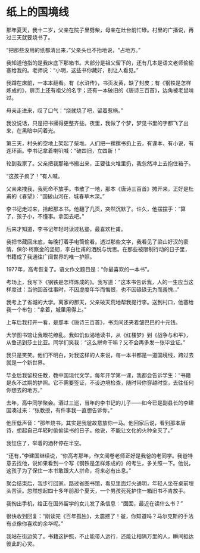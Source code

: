 # 纸上的国境线

那年夏天，我十二岁，父亲在院子里劈柴，母亲在灶台前忙碌。村里的广播说，再过三天就要烧书了。

“把那些没用的纸都清出来，”父亲头也不抬地说，“占地方。”

我知道他指的是我床底下那箱书。大部分是祖父留下的，还有几本是语文老师偷偷塞给我的。老师说：“小明，这些书你藏好，别让人看见。”

我蹲在床前，一本本翻看。有《水浒传》，书页发黄，缺了封皮；有《钢铁是怎样炼成的》，扉页上还有祖父的名字；还有一本破旧的《唐诗三百首》，边角被老鼠啃过。

母亲走进来，叹了口气：“烧就烧了吧，留着惹祸。”

我没说话，只是把书摞得更整齐些。夜里，我做了个梦，梦见书里的字都飞了出来，在黑暗中闪着光。

第三天，村头的空地上架起了柴堆。人们把一摞摞书扔上去，有课本，有小说，有连环画。李书记拿着喇叭喊：“破四旧，立四新！”

轮到我家了。父亲把我那箱书搬出来，正要往火堆里扔，我忽然冲上去抱住箱子。

“这孩子疯了！”有人喊。

父亲来拽我，我死命不放手。书散了一地，那本《唐诗三百首》摊开来，正好是杜甫的《春望》：“国破山河在，城春草木深。”

李书记走过来，拾起那本书。他翻了几页，突然沉默了。许久，他摆摆手：“算了，孩子小，不懂事。拿回去吧。”

后来才知道，李书记年轻时读过私塾，最喜欢杜甫。

我把书藏回床底，每晚打着手电筒偷看。透过那些文字，我看见了梁山好汉的豪情，保尔·柯察金的坚韧，李白杜甫的洒脱与忧思。在那些被限制行动的日子里，书籍成了我通往广阔世界的唯一护照。

1977年，高考恢复了。语文作文题目是：“你最喜欢的一本书”。

考场上，我写下《钢铁是怎样炼成的》。我写道：“这本书告诉我，人的一生应当这样度过：当他回首往事时，不因虚度年华而悔恨，也不因碌碌无为而羞愧...”

我考上了省城的大学。离家的那天，父亲破天荒地帮我提行李。送到村口，他塞给我一个布包：“拿着，城里用得上。”

上车后我打开一看，是那本《唐诗三百首》，书页间还夹着皱巴巴的十元钱。

大学图书馆让我眼花缭乱。我如饥似渴地读书，从《红楼梦》到《战争与和平》，从鲁迅到莎士比亚。同学们笑我：“这么拼命干嘛？又不会再多发一张毕业证。”

我只是笑笑。他们不明白，对我这样的人来说，每一本书都是一道国境线，跨过去就是一个新世界。

毕业后我留校任教，教中国现代文学。每年开学第一课，我都会告诉学生：“书籍是永不过期的护照。它不需要签证，不设边境检查，随时带你穿越时空，去往任何你想去的地方。”

去年，高中同学聚会。酒过三巡，当年的李书记的儿子——如今已是副县长的李建国凑过来：“张教授，有件事我一直想告诉你。”

他压低声音：“那年烧书，其实是我爸故意放你一马。他回家后说，看到那本唐诗，想起自己年轻时偷偷读书的日子。他说，不能让文化的火种全灭了。”

我怔住了，举着的酒杯停在半空。

“还有，”李建国继续说，“你高考那年，作文阅卷老师正好是我爸的老同学。我爸特意去找他，说如果看到一个写《钢铁是怎样炼成的》的考生，多关照一下。他说，这孩子为了保住一本书敢跟大人拼命，将来必有出息。”

聚会结束后，我步行回家。路过省图书馆，看见里面灯火通明，年轻人坐在桌前埋头苦读。忽然想起四十多年前那个夏天，一个男孩死死护住一箱旧书不肯放手。

我掏出手机，给正在国外留学的女儿发了条信息：“囡囡，最近在读什么书？”

很快收到回复：“刚读完《百年孤独》，太震撼了！爸，你知道吗？马尔克斯的手法有点像你喜欢的余华呢。”

我站在街边笑了。书籍这护照，不止能带人远行，还能让相隔万里的人，瞬间抵达彼此的心灵。